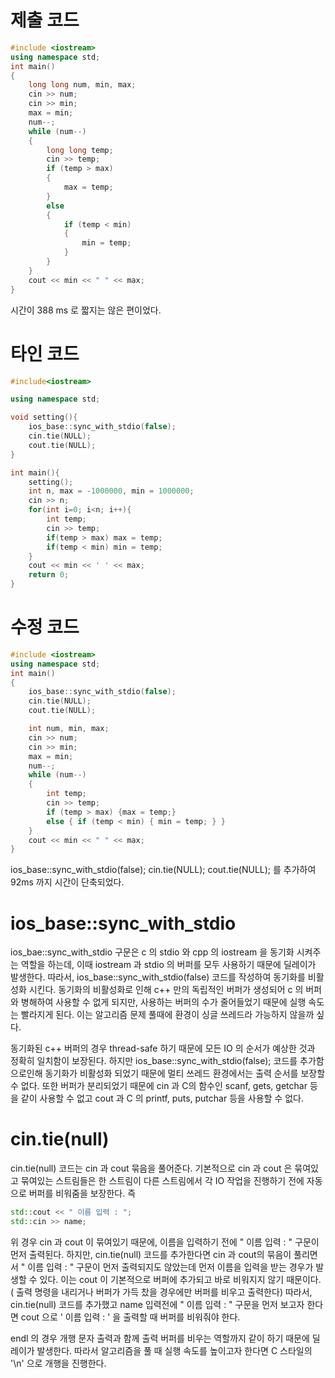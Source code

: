 # 제출 코드

```c++
#include <iostream>
using namespace std;
int main()
{
	long long num, min, max;
	cin >> num;
	cin >> min;
	max = min;
	num--;
	while (num--)
	{
		long long temp;
		cin >> temp;
		if (temp > max)
		{
			max = temp;
		}
		else
		{
			if (temp < min)
			{
				min = temp;
			}
		}
	}
	cout << min << " " << max;
}
```

시간이 388 ms 로 짧지는 않은 편이었다.

# 타인 코드
```c++
#include<iostream>

using namespace std;

void setting(){
    ios_base::sync_with_stdio(false);
    cin.tie(NULL);
    cout.tie(NULL);
}

int main(){
    setting();
    int n, max = -1000000, min = 1000000;
    cin >> n;
    for(int i=0; i<n; i++){
        int temp;
        cin >> temp;
        if(temp > max) max = temp;
        if(temp < min) min = temp;
    }
    cout << min << ' ' << max;    
    return 0;
}
```


# 수정 코드

```c++
#include <iostream>
using namespace std;
int main()
{
	ios_base::sync_with_stdio(false);
	cin.tie(NULL);
	cout.tie(NULL);

	int num, min, max;
	cin >> num;
	cin >> min;
	max = min;
	num--;
	while (num--)
	{
		int temp;
		cin >> temp;
		if (temp > max)	{max = temp;}
		else { if (temp < min) { min = temp; } }
	}
	cout << min << " " << max;
}
```
ios_base::sync_with_stdio(false); cin.tie(NULL); cout.tie(NULL); 를 추가하여
92ms 까지 시간이 단축되었다.

# ios_base::sync_with_stdio

ios_bae::sync_with_stdio 구문은 c 의 stdio 와 cpp 의 iostream 을 동기화 시켜주는 역할을 하는데, 이때 iostream 과 stdio 의 버퍼를 모두 사용하기 때문에 딜레이가 발생한다.
따라서, ios_base::sync_with_stdio(false) 코드를 작성하여 동기화를 비활성화 시킨다.
동기화의 비활성화로 인해 c++ 만의 독립적인 버퍼가 생성되어 c 의 버퍼와 병해하여 사용할 수 없게 되지만, 사용하는 버퍼의 수가 줄어들었기 때문에 실행 속도는 빨라지게 된다.
이는 알고리즘 문제 풀때에 환경이 싱글 쓰레드라 가능하지 않을까 싶다.

동기화된 c++ 버퍼의 경우 thread-safe 하기 때문에 모든 IO 의 순서가 예상한 것과 정확히 일치함이 보장된다. 
하지만 ios_base::sync_with_stdio(false); 코드를 추가함으로인해 동기화가 비활성화 되었기 때문에 멀티 쓰레드 환경에서는 출력 순서를 보장할 수 없다.
또한 버퍼가 분리되었기 때문에 cin 과 C의 함수인 scanf, gets, getchar 등을 같이 사용할 수 없고 cout 과 C 의 printf, puts, putchar 등을 사용할 수 없다.

# cin.tie(null)

cin.tie(null) 코드는 cin 과 cout 묶음을 풀어준다.
기본적으로 cin 과 cout 은 묶여있고 묶여있는 스트림들은 한 스트림이 다른 스트림에서 각 IO 작업을 진행하기 전에 자동으로 버퍼를 비워줌을 보장한다.
즉
```c++
std::cout << " 이름 입력 : ";
std::cin >> name;
```
위 경우 cin 과 cout 이 묶여있기 때문에, 이름을 입력하기 전에 " 이름 입력 : " 구문이 먼저 출력된다.
하지만, cin.tie(null) 코드를 추가한다면 cin 과 cout의 묶음이 풀리면서 " 이름 입력 : " 구문이 먼저 출력되지도 않았는데 먼저 이름을 입력을 받는 경우가 발생할 수 있다.
이는 cout 이 기본적으로 버퍼에 추가되고 바로 비워지지 않기 때문이다. ( 출력 명령을 내리거나 버퍼가 가득 찼을 경우에만 버퍼를 비우고 출력한다)
따라서, cin.tie(null) 코드를 추가했고 name 입력전에 " 이름 입력 :  " 구문을 먼저 보고자 한다면 cout 으로 ' 이름 입력 : ' 을 출력할 때 버퍼를 비워줘야 한다.

endl 의 경우 개행 문자 출력과 함께 출력 버퍼를 비우는 역할까지 같이 하기 때문에 딜레이가 발생한다. 따라서 알고리즘을 풀 때 실행 속도를 높이고자 한다면 C 스타일의 '\\n' 으로 개행을 진행한다.